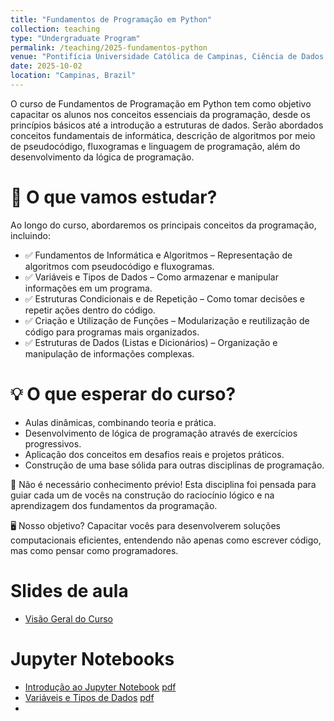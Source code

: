 ```yaml
---
title: "Fundamentos de Programação em Python"
collection: teaching
type: "Undergraduate Program"
permalink: /teaching/2025-fundamentos-python
venue: "Pontifícia Universidade Católica de Campinas, Ciência de Dados e Inteligência Artificial"
date: 2025-10-02
location: "Campinas, Brazil"
---
```


O curso de Fundamentos de Programação em Python tem como objetivo capacitar os alunos nos conceitos essenciais da programação, desde os princípios básicos até a introdução a estruturas de dados. Serão abordados conceitos fundamentais de informática, descrição de algoritmos por meio de pseudocódigo, fluxogramas e linguagem de programação, além do desenvolvimento da lógica de programação. 

# 📌 O que vamos estudar?

Ao longo do curso, abordaremos os principais conceitos da programação, incluindo:

- ✅ Fundamentos de Informática e Algoritmos – Representação de algoritmos com pseudocódigo e fluxogramas.
- ✅ Variáveis e Tipos de Dados – Como armazenar e manipular informações em um programa.
- ✅ Estruturas Condicionais e de Repetição – Como tomar decisões e repetir ações dentro do código.
- ✅ Criação e Utilização de Funções – Modularização e reutilização de código para programas mais organizados.
- ✅ Estruturas de Dados (Listas e Dicionários) – Organização e manipulação de informações complexas.

# 💡 O que esperar do curso?

- Aulas dinâmicas, combinando teoria e prática.
- Desenvolvimento de lógica de programação através de exercícios progressivos.
- Aplicação dos conceitos em desafios reais e projetos práticos.
- Construção de uma base sólida para outras disciplinas de programação.

🔹 Não é necessário conhecimento prévio! Esta disciplina foi pensada para guiar cada um de vocês na construção do raciocínio lógico e na aprendizagem dos fundamentos da programação.

🖥️ Nosso objetivo? Capacitar vocês para desenvolverem soluções computacionais eficientes, entendendo não apenas como escrever código, mas como pensar como programadores.


# Slides de aula

- [Visão Geral do Curso](https://denmartins.github.io/files/lectures/01-FP-VisaoGeral.pdf)

# Jupyter Notebooks

- [Introdução ao Jupyter Notebook](https://denmartins.github.io/files/notebooks/01-FP-ConceitosBasicos.ipynb) [pdf](https://denmartins.github.io/files/notebooks/01-FP-ConceitosBasicos.pdf)
- [Variáveis e Tipos de Dados](https://denmartins.github.io/files/notebooks/02-FP-Variaveis-Tipos.ipynb) [pdf](https://denmartins.github.io/files/notebooks/02-FP-Variaveis-Tipos.pdf)
-